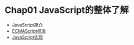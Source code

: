# Chap01 JavaScript的整体了解
+ [JavaScript简介](JavaScript简介.md)
+ [ECMAScript标准](ECMAScript标准.md)
+ [JavaScript实现](JavaScript实现.md)